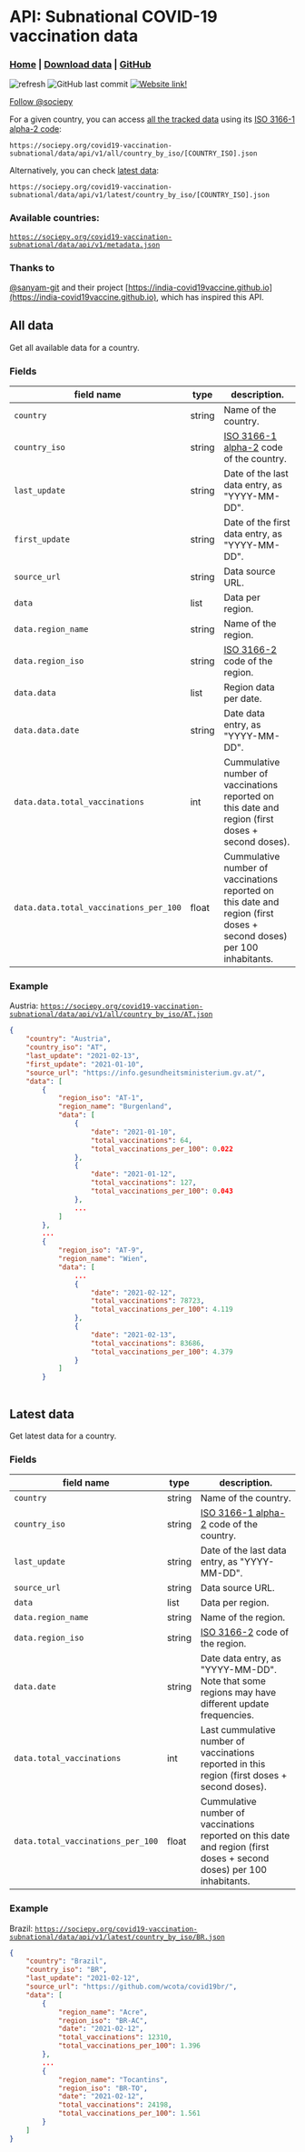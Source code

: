 <!-- Place this tag in your head or just before your close body tag. -->
<script async defer src="https://buttons.github.io/buttons.js"></script>

# API: Subnational COVID-19 vaccination data
### [**Home**](https://sociepy.org/covid19-vaccination-subnational/) | [**Download data**](data/vaccinations.csv) | [**GitHub**](https://github.com/sociepy/covid19-vaccination-subnational)

![refresh](https://github.com/sociepy/covid19-vaccination-subnational/workflows/refresh/badge.svg?branch=main)
![GitHub last commit](https://img.shields.io/github/last-commit/sociepy/covid19-vaccination-subnational)
[![Website
link!](https://img.shields.io/badge/website-link-1abc9c.svg)](https://sociepy.org/covid19-vaccination-subnational/)

<!-- Place this tag where you want the button to render. -->
<a class="github-button" href="https://github.com/sociepy" data-color-scheme="no-preference: light; light: light; dark:
dark;" data-size="large" aria-label="Follow @sociepy on GitHub">Follow @sociepy</a>


For a given country, you can access [all the tracked data](#all-data) using its [ISO 3166-1 alpha-2 code](https://en.wikipedia.org/wiki/ISO_3166-1_alpha-2):

```
https://sociepy.org/covid19-vaccination-subnational/data/api/v1/all/country_by_iso/[COUNTRY_ISO].json
```

Alternatively, you can check [latest data](#latest-data):

```
https://sociepy.org/covid19-vaccination-subnational/data/api/v1/latest/country_by_iso/[COUNTRY_ISO].json
```

### Available countries:
[`https://sociepy.org/covid19-vaccination-subnational/data/api/v1/metadata.json`](https://sociepy.org/covid19-vaccination-subnational/data/api/v1/metadata.json)


### Thanks to
[@sanyam-git](https://github.com/sanyam-git) and their project [https://india-covid19vaccine.github.io](https://india-covid19vaccine.github.io), which has inspired this API.

## All data
Get all available data for a country.

### Fields

| field name   | type   | description.                                   |
|--------------|--------|------------------------------------------------|
| `country`      | string | Name of the country.                           |
| `country_iso`  | string | [ISO 3166-1 alpha-2](https://en.wikipedia.org/wiki/ISO_3166-1_alpha-2) code of the country.                |
| `last_update`  | string | Date of the last data entry, as "YYYY-MM-DD".  |
| `first_update` | string | Date of the first data entry, as "YYYY-MM-DD". |
| `source_url`   | string | Data source URL.                               |
| `data`         | list   | Data per region.                          |
| `data.region_name`  | string | Name of the region.  |
| `data.region_iso`  | string | [ISO 3166-2](https://en.wikipedia.org/wiki/ISO_3166-2) code of the region.  |
| `data.data`         | list   | Region data per date.                          |
| `data.data.date`  | string | Date data entry, as "YYYY-MM-DD".  |
| `data.data.total_vaccinations`  | int | Cummulative number of vaccinations reported on this date and region (first doses + second doses).  |
| `data.data.total_vaccinations_per_100`  | float | Cummulative number of vaccinations reported on this date and region (first doses + second doses) per 100 inhabitants.  |


### Example

Austria: [`https://sociepy.org/covid19-vaccination-subnational/data/api/v1/all/country_by_iso/AT.json`](https://sociepy.org/covid19-vaccination-subnational/data/api/v1/all/country_by_iso/AT.json)

```json
{
    "country": "Austria",
    "country_iso": "AT",
    "last_update": "2021-02-13",
    "first_update": "2021-01-10",
    "source_url": "https://info.gesundheitsministerium.gv.at/",
    "data": [
        {
            "region_iso": "AT-1",
            "region_name": "Burgenland",
            "data": [
                {
                    "date": "2021-01-10",
                    "total_vaccinations": 64,
                    "total_vaccinations_per_100": 0.022
                },
                {
                    "date": "2021-01-12",
                    "total_vaccinations": 127,
                    "total_vaccinations_per_100": 0.043
                },
                ...
            ]
        },
        ...
        {
            "region_iso": "AT-9",
            "region_name": "Wien",
            "data": [
                ...
                {
                    "date": "2021-02-12",
                    "total_vaccinations": 78723,
                    "total_vaccinations_per_100": 4.119
                },
                {
                    "date": "2021-02-13",
                    "total_vaccinations": 83686,
                    "total_vaccinations_per_100": 4.379
                }
            ]
        }
 
```

## Latest data
Get latest data for a country.

### Fields

| field name   | type   | description.                                   |
|--------------|--------|------------------------------------------------|
| `country`      | string | Name of the country.                           |
| `country_iso`  | string | [ISO 3166-1 alpha-2](https://en.wikipedia.org/wiki/ISO_3166-1_alpha-2) code of the country.                |
| `last_update`  | string | Date of the last data entry, as "YYYY-MM-DD".  |
| `source_url`   | string | Data source URL.                               |
| `data`         | list   | Data per region.                          |
| `data.region_name`  | string | Name of the region.  |
| `data.region_iso`  | string | [ISO 3166-2](https://en.wikipedia.org/wiki/ISO_3166-2) code of the region.  |
| `data.date`  | string | Date data entry, as "YYYY-MM-DD". Note that some regions may have different update frequencies.  |
| `data.total_vaccinations`  | int | Last cummulative number of vaccinations reported in this region (first doses + second doses).  |
| `data.total_vaccinations_per_100`  | float | Cummulative number of vaccinations reported on this date and region (first doses + second doses) per 100 inhabitants.  |

### Example

Brazil: [`https://sociepy.org/covid19-vaccination-subnational/data/api/v1/latest/country_by_iso/BR.json`](https://sociepy.org/covid19-vaccination-subnational/data/api/v1/latest/country_by_iso/BR.json)


```json
{
    "country": "Brazil",
    "country_iso": "BR",
    "last_update": "2021-02-12",
    "source_url": "https://github.com/wcota/covid19br/",
    "data": [
        {
            "region_name": "Acre",
            "region_iso": "BR-AC",
            "date": "2021-02-12",
            "total_vaccinations": 12310,
            "total_vaccinations_per_100": 1.396
        },
        ...
        {
            "region_name": "Tocantins",
            "region_iso": "BR-TO",
            "date": "2021-02-12",
            "total_vaccinations": 24198,
            "total_vaccinations_per_100": 1.561
        }
    ]
}
```